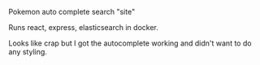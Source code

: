 Pokemon auto complete search "site"

Runs react, express, elasticsearch in docker.

Looks like crap but I got the autocomplete working and didn't want to do any styling.
